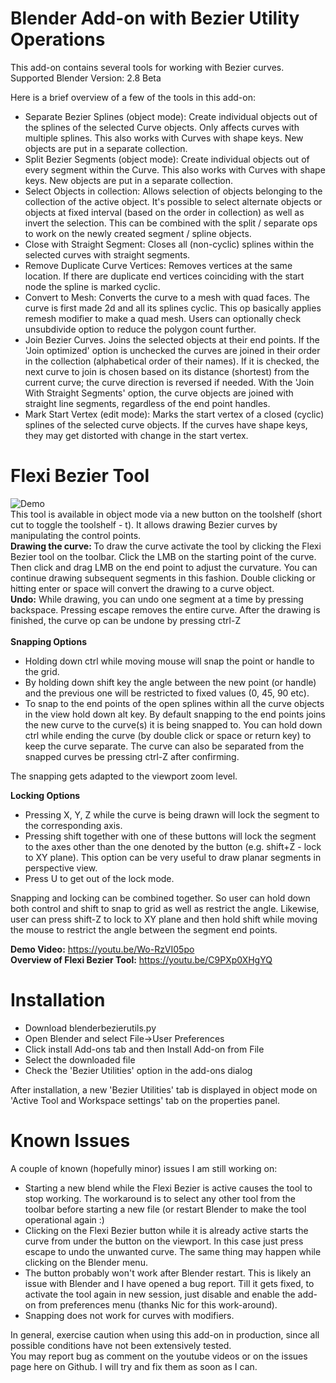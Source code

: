 
# Blender Add-on with Bezier Utility Operations
This add-on contains several tools for working with Bezier curves. <br>
Supported Blender Version: 2.8 Beta <br>

Here is a brief overview of a few of the tools in this add-on:
- Separate Bezier Splines (object mode): Create individual objects out of the splines of the selected Curve objects. Only affects curves with multiple splines. This also works with Curves with shape keys. New objects are put in a separate collection.
- Split Bezier Segments (object mode): Create individual objects out of every segment within the Curve. This also works with Curves with shape keys. New objects are put in a separate collection.
- Select Objects in collection: Allows selection of objects belonging to the collection of the active object. It's possible to select alternate objects or objects at fixed interval (based on the order in collection) as well as invert the selection. This can be combined with the split / separate ops to work on the newly created segment / spline objects.
- Close with Straight Segment: Closes all (non-cyclic) splines within the selected curves with straight segments.
- Remove Duplicate Curve Vertices: Removes vertices at the same location. If there are duplicate end vertices coinciding with the start node the spline is marked cyclic.
- Convert to Mesh: Converts the curve to a mesh with quad faces. The curve is first made 2d and all its splines cyclic. This op basically applies remesh modifier to make a quad mesh. Users can optionally check unsubdivide option to reduce the polygon count further.
- Join Bezier Curves. Joins the selected objects at their end points. If the 'Join optimized' option is unchecked the curves are joined in their order in the collection (alphabetical order of their names). If it is checked, the next curve to join is chosen based on its distance (shortest) from the current curve; the curve direction is reversed if needed. With the 'Join With Straight Segments' option, the curve objects are joined with straight line segments, regardless of the end point handles.
- Mark Start Vertex (edit mode): Marks the start vertex of a closed (cyclic) splines of the selected curve objects. If the curves have shape keys, they may get distorted with change in the start vertex. <br>

# Flexi Bezier Tool
![Demo](https://github.com/Shriinivas/blenderbezierutils/blob/master/drawdemo.gif)<br>
This tool is available in object mode via a new button on the toolshelf (short cut to toggle the toolshelf - t). It allows drawing Bezier curves by manipulating the control points.<br>
<b>Drawing the curve: </b> To draw the curve activate the tool by clicking the Flexi Bezier tool on the toolbar. Click the LMB on the starting point of the curve. Then click and drag LMB on the end point to adjust the curvature. You can continue drawing subsequent segments in this fashion. Double clicking or hitting enter or space will convert the drawing to a curve object. <br>
<b>Undo:</b> While drawing, you can undo one segment at a time by pressing backspace. Pressing escape removes the entire curve. After the drawing is finished, the curve op can be undone by pressing ctrl-Z  <br><br>
<b>Snapping Options</b> 
- Holding down ctrl while moving mouse will snap the point or handle to the grid. 
- By holding down shift key the angle between the new point (or handle) and the previous one will be restricted to fixed values (0, 45, 90 etc). 
- To snap to the end points of the open splines within all the curve objects in the view hold down alt key. By default snapping to the end points joins the new curve to the curve(s) it is being snapped to. You can hold down ctrl while ending the curve (by double click or space or return key) to keep the curve separate. The curve can also be separated from the snapped curves be pressing ctrl-Z after confirming. <br>

The snapping gets adapted to the viewport zoom level. <br>

<b>Locking Options</b>
- Pressing X, Y, Z while the curve is being drawn will lock the segment to the corresponding axis. 
- Pressing shift together with one of these buttons will lock the segment to the axes other than the one denoted by the button (e.g. shift+Z - lock to XY plane). This option can be very useful to draw planar segments in perspective view.
- Press U to get out of the lock mode. 

Snapping and locking can be combined together. So user can hold down both control and shift to snap to grid as well as restrict the angle. Likewise, user can press shift-Z to lock to XY plane and then hold shift while moving the mouse to restrict the angle between the segment end points.

<b>Demo Video:</b> https://youtu.be/Wo-RzVI05po<br>
<b>Overview of Flexi Bezier Tool:</b> https://youtu.be/C9PXp0XHgYQ
  
# Installation
- Download blenderbezierutils.py
- Open Blender and select File->User Preferences
- Click install Add-ons tab and then Install Add-on from File
- Select the downloaded file
- Check the 'Bezier Utilities' option in the add-ons dialog

After installation, a new 'Bezier Utilities' tab is displayed in object mode on 'Active Tool and Workspace settings' tab on the properties panel.

# Known Issues
A couple of known (hopefully minor) issues I am still working on:
- Starting a new blend while the Flexi Bezier is active causes the tool to stop working. The workaround is to select any other tool from the toolbar before starting a new file (or restart Blender to make the tool operational again :)
- Clicking on the Flexi Bezier button while it is already active starts the curve from under the button on the viewport. In this case just press escape to undo the unwanted curve. The same thing may happen while clicking on the Blender menu.<br>
- The button probably won't work after Blender restart. This is likely an issue with Blender and I have opened a bug report. Till it gets fixed, to activate the tool again in new session, just disable and enable the add-on from preferences menu (thanks Nic for this work-around).
- Snapping does not work for curves with modifiers.

In general, exercise caution when using this add-on in production, since all possible conditions have not been extensively tested.<br>
You may report bug as comment on the youtube videos or on the issues page here on Github. I will try and fix them as soon as I can.
